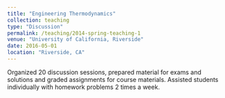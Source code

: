 ```yaml
---
title: "Engineering Thermodynamics"
collection: teaching
type: "Discussion"
permalink: /teaching/2014-spring-teaching-1
venue: "University of California, Riverside"
date: 2016-05-01
location: "Riverside, CA"
---
```

Organized 20 discussion sessions, prepared material for exams and solutions and graded assignments for course materials. Assisted students individually with homework problems 2 times a week. 
